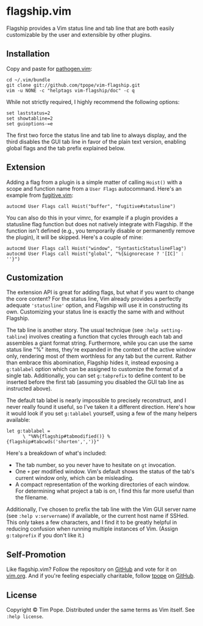 # flagship.vim

Flagship provides a Vim status line and tab line that are both easily
customizable by the user and extensible by other plugins.

## Installation

Copy and paste for [pathogen.vim](https://github.com/tpope/vim-pathogen):

    cd ~/.vim/bundle
    git clone git://github.com/tpope/vim-flagship.git
    vim -u NONE -c "helptags vim-flagship/doc" -c q

While not strictly required, I highly recommend the following options:

    set laststatus=2
    set showtabline=2
    set guioptions-=e

The first two force the status line and tab line to always display, and the
third disables the GUI tab line in favor of the plain text version, enabling
global flags and the tab prefix explained below.

## Extension

Adding a flag from a plugin is a simple matter of calling `Hoist()` with a
scope and function name from a `User Flags` autocommand.  Here's an example
from [fugitive.vim](https://github.com/tpope/vim-fugitive):

    autocmd User Flags call Hoist("buffer", "fugitive#statusline")

You can also do this in your vimrc, for example if a plugin provides a
statusline flag function but does not natively integrate with Flagship.  If
the function isn't defined (e.g., you temporarily disable or permanently
remove the plugin), it will be skipped.  Here's a couple of mine:

    autocmd User Flags call Hoist("window", "SyntasticStatuslineFlag")
    autocmd User Flags call Hoist("global", "%{&ignorecase ? '[IC]' : ''}")

## Customization

The extension API is great for adding flags, but what if you want to change
the core content?  For the status line, Vim already provides a perfectly
adequate `'statusline'` option, and Flagship will use it in constructing its
own.  Customizing your status line is exactly the same with and without
Flagship.

The tab line is another story.  The usual technique (see
`:help setting-tabline`) involves creating a function that cycles through each
tab and assembles a giant format string.  Furthermore, while you can use the
same status line "%" items, they're expanded in the context of the active
window only, rendering most of them worthless for any tab but the current.
Rather than embrace this abomination, Flagship hides it, instead exposing
a `g:tablabel` option which can be assigned to customize the format of a
single tab.  Additionally, you can set `g:tabprefix` to define content to be
inserted before the first tab (assuming you disabled the GUI tab line as
instructed above).

The default tab label is nearly impossible to precisely reconstruct, and I
never really found it useful, so I've taken it a different direction.  Here's
how it would look if you set `g:tablabel` yourself, using a few of the many
helpers available:

    let g:tablabel =
          \ "%N%{flagship#tabmodified()} %{flagship#tabcwds('shorten',',')}"

Here's a breakdown of what's included:

* The tab number, so you never have to hesitate on `gt` invocation.
* One `+` per modified window.  Vim's default shows the status of the tab's
  current window only, which can be misleading.
* A compact representation of the working directories of each window.  For
  determining what project a tab is on, I find this far more useful than the
  filename.

Additionally, I've chosen to prefix the tab line with the Vim GUI server name
(see `:help v:servername`) if available, or the current host name if SSHed.
This only takes a few characters, and I find it to be greatly helpful in
reducing confusion when running multiple instances of Vim.  (Assign
`g:tabprefix` if you don't like it.)

## Self-Promotion

Like flagship.vim?  Follow the repository on
[GitHub](https://github.com/tpope/vim-flagship) and vote for it on
[vim.org](http://www.vim.org/scripts/script.php?script_id=5199).  And if
you're feeling especially charitable, follow [tpope](http://tpo.pe/) on
[GitHub](https://github.com/tpope).

## License

Copyright © Tim Pope.  Distributed under the same terms as Vim itself.
See `:help license`.

